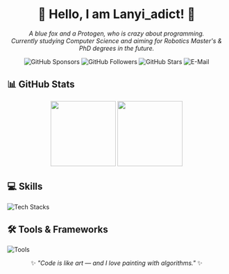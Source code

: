 <div align="center">

# 🦊 Hello, I am **Lanyi_adict**! 👋  

<i>A blue fox and a Protogen, who is crazy about programming.</i>  
<i>Currently studying Computer Science and aiming for Robotics Master's & PhD degrees in the future.</i>  

![GitHub Sponsors](https://img.shields.io/github/sponsors/HongyiHao-SXIT?style=for-the-badge&logo=github&logoColor=white&labelColor=81530A&color=F6E5AE)
![GitHub Followers](https://img.shields.io/github/followers/HongyiHao-SXIT?style=for-the-badge&logo=github&logoColor=white&labelColor=81530A&color=F6E5AE)
![GitHub Stars](https://img.shields.io/github/stars/HongyiHao-SXIT?affiliations=OWNER%2CCOLLABORATOR&style=for-the-badge&logo=github&logoColor=white&labelColor=81530A&color=F6E5AE)
![E-Mail](https://img.shields.io/badge/Email-Lanyi_adict@outlook.com-blue?style=for-the-badge&labelColor=81530A&color=F6E5AE)

</div>



## 📊 GitHub Stats

<div align="center">

<img src="https://github-readme-stats.vercel.app/api?username=HongyiHao-SXIT&show_icons=true&hide_border=true&theme=light" height="150"/>
<img src="https://github-readme-stats.vercel.app/api/top-langs/?username=HongyiHao-SXIT&layout=compact&theme=light" height="150"/>

</div>


## 💻 Skills

![Tech Stacks](https://skillicons.dev/icons?i=c,cpp,cs,java,python,javascript,ts,php,powershell,latex,kotlin)



## 🛠 Tools & Frameworks

![Tools](https://skillicons.dev/icons?i=vscode,git,github,stackoverflow,qt,nodejs,vue,spring,ubuntu,mysql,cmake,maven,opencv,matlab,arduino,androidstudio,ros,anaconda,pytorch)

<div align="center">

✨ *"Code is like art — and I love painting with algorithms."* ✨  

</div>
